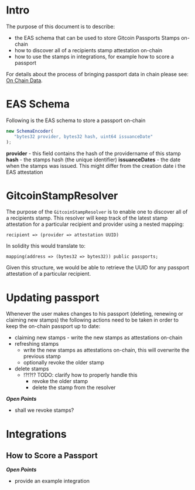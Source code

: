 
# Intro

The purpose of this document is to describe:
- the EAS schema that can be used to store Gitcoin Passports Stamps on-chain
- how to discover all of a recipients stamp attestation on-chain
- how to use the stamps in integrations, for example how to score a passport

For details about the process of bringing passport data in chain please see: [On Chain Data](./00-on-chain-data.md).

# EAS Schema
Following is the EAS schema to store a passport on-chain 

```js
new SchemaEncoder(
   "bytes32 provider, bytes32 hash, uint64 issuanceDate"
);
```

**provider** - this field contains the hash of the providername of this stamp
**hash** - the stamps hash (the unique identifier)
**issuanceDates** - the date when the stamps was issued. This might differ from the creation date i the EAS attestation


# GitcoinStampResolver
The purpose of the `GitcoinStampResolver` is to enable one to discover all of a recipients stamp.
This resolver will keep track of the latest stamp attestation for a particular recipient and provider using a nested mapping:

    recipient => (provider => attestation UUID)

In solidity this would translate to:

    mapping(address => (bytes32 => bytes32)) public passports;

Given this structure, we would be able to retrieve the UUID for any passport attestation of a particular recipient.


# Updating passport
Whenever the user makes changes to his passport (deleting, renewing or claiming new stamps) the following actions need to be taken in order to keep the on-chain passport up to date:
- claiming new stamps - write the new stamps as attestations on-chain
- refreshing stamps
    - write the new stamps as attestations on-chain, this will overwrite the previous stamp
    - optionally revoke the older stamp
- delete stamps
    - ⁉️⁉️⁉️ TODO: clarify how to properly handle this
        - revoke the older stamp
        - delete the stamp from the resolver
    

***Open Points***
- shall we revoke stamps?


# Integrations
## How to Score a Passport

***Open Points***
- provide an example integration

